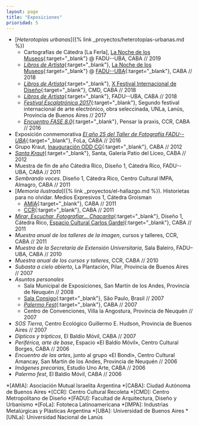 ```yaml
---
layout: page
title: "Exposiciones"
prioridad: 5
---
```


- [*Heterotopías urbanas*]({% link _proyectos/heterotopías-urbanas.md %})
    - Cartografías de Cátedra [La Ferla], [La Noche de los Museos](http://lanochedelosmuseos.gob.ar/2019/lnm/es/home){:target="_blank"} @ FADU--UBA, CABA // 2019
    - [*Libros de Artista*](https://www.facebook.com/expolibrosdeartista/){:target="_blank"}, [La Noche de los Museos](http://lanochedelosmuseos.gob.ar/2018/lnm/es/home){:target="_blank"} @ [FADU--UBA](http://comunica.fadu.uba.ar/noche-de-los-museos-2018/){:target="_blank"}, CABA // 2018
    - [*Libros de Artista*](https://www.facebook.com/expolibrosdeartista/){:target="_blank"}, [X Festival Internacional de Diseño](http://www.buenosaires.gob.ar/cmd/fid){:target="_blank"}, CMD, CABA // 2018
    - [*Libros de Artista*](https://www.facebook.com/expolibrosdeartista/){:target="_blank"}, FADU--UBA, CABA // 2018
    - [*Festival Escalatrónica 2017*](http://www.unla.edu.ar/index.php/escalatronica/){:target="_blank"}, Segundo festival internacional de arte electrónico, obra seleccinada, UNLa, Lanús, Provincia de Buenos Aires // 2017
    - [*Encuentro FASE 8.0*](http://encuentrofase.com.ar){:target="_blank"}, Pensar la praxis, CCR, CABA // 2016
- Exposición conmemorativa [*El año 25 del Taller de Fotografía FADU--UBA*](https://web.archive.org/web/20160522231508/http://fola.com.ar/wp/programacion/sala-tres/){:target="_blank"}, FoLa, CABA // 2016
- Grupo Kraut, [Inauguración ODD CG](https://www.facebook.com/media/set/?set=a.351884681573445.80819.100296976732218&type=3){:target="_blank"}, CABA // 2012
- [*Santa Kraut*](https://www.facebook.com/events/115275905284236){:target="_blank"}, Santa, Galería Patio del Liceo, CABA // 2012
- Muestra de fin de año Cátedra Rico, Diseño 1, Cátedra Rico, FADU--UBA, CABA // 2011
- *Sembrando voces*. Diseño 1, Cátedra Rico, Centro Cultural IMPA, Almagro, CABA // 2011
- [*Memoria ilustrada*]({% link _proyectos/el-hallazgo.md %}). Historietas para no olvidar. Medios Expresivos 1, Cátedra Groisman
    - [AMIA](http://www.amia.org.ar/index.php/news/default/show/news/260){:target="_blank"}, CABA // 2011
    - [CCR](http://centroculturalrecoleta.org/ccr-sp/exposiciones/2011/06/28/espacio-de-arte-amia-catedra-groisman-de-la-fadu){:target="_blank"}, CABA // 2011
- [*Mirar, Escuchar, Fotografiar… Chacarita*](http://biblioteca.fadu.uba.ar/tiki-read_article.php?articleId=238){:target="_blank"}, Diseño 1, Cátedra Rico, [Espacio Cultural Carlos Gardel](https://www.facebook.com/media/set/?set=a.10150214822907685.316600.114898172684&type=3){:target="_blank"}, CABA // 2011
- *Muestra anual de los talleres de la imagen*, cursos y talleres, CCR, CABA // 2011
- *Muestra de la Secretaría de Extensión Universitaria*, Sala Baleiro, FADU–UBA, CABA // 2010
- *Muestra anual de los cursos y talleres*, CCR, CABA // 2010
- *Subasta a cielo abierto*, La Plantación, Pilar, Provincia de Buenos Aires // 2007
- *Asuntos personales*
    - Sala Municipal de Exposiciones, San Martín de los Andes, Provincia de Neuquén // 2008
    - [Sala Consigo](http://www.ramona.org.ar/node/18266){:target="_blank"}, São Paulo, Brasil // 2007
    - [*Palermo Fest*](http://www.ramona.org.ar/node/17620){:target="_blank"}, CABA // 2007
    - Centro de Convenciones, Villa la Angostura, Provincia de Neuquén // 2007
- *SOS Tierra*, Centro Ecológico Guillermo E. Hudson, Provincia de Buenos Aires // 2007
- *Dípticos y trípticos*, El Baldío Móvil, CABA // 2007
- *Periférica, arte de base*, Espacio «El Baldío Móvil», Centro Cultural Borges, CABA // 2006
- *Encuentro de las artes*, junto al grupo «El Bondi», Centro Cultural Amancay, San Martín de los Andes, Provincia de Neuquén // 2006
- *Imágenes precarias*, Estudio Uno Arte, CABA // 2006
- *Palermo fest*, El Baldío Móvil, CABA // 2006

*[AMIA]: Asociación Mutual Israelita Argentina
*[CABA]: Ciudad Autónoma de Buenos Aires
*[CCR]: Centro Cultural Recoleta
*[CMD]: Centro Metropolitano de Diseño
*[FADU]: Facultad de Arquitectura, Diseño y Urbanismo
*[FoLa]: Fototeca Latinoamericana
*[IMPA]: Industrias Metalúrgicas y Plásticas Argentina
*[UBA]: Universidad de Buenos Aires
*[UNLa]: Universidad Nacional de Lanús
